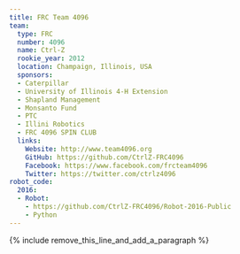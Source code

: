 ```yaml
---
title: FRC Team 4096
team:
  type: FRC
  number: 4096
  name: Ctrl-Z
  rookie_year: 2012
  location: Champaign, Illinois, USA
  sponsors:
  - Caterpillar
  - University of Illinois 4-H Extension
  - Shapland Management
  - Monsanto Fund
  - PTC
  - Illini Robotics
  - FRC 4096 SPIN CLUB
  links:
    Website: http://www.team4096.org
    GitHub: https://github.com/CtrlZ-FRC4096
    Facebook: https://www.facebook.com/frcteam4096
    Twitter: https://twitter.com/ctrlz4096
robot_code:
  2016:
  - Robot:
    - https://github.com/CtrlZ-FRC4096/Robot-2016-Public
    - Python
---
```


{% include remove_this_line_and_add_a_paragraph %}